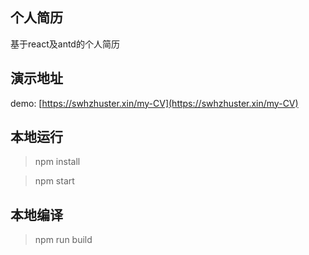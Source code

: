 ## 个人简历
基于react及antd的个人简历

## 演示地址
demo: [https://swhzhuster.xin/my-CV](https://swhzhuster.xin/my-CV)

## 本地运行
> npm install

> npm start

## 本地编译
> npm run build
